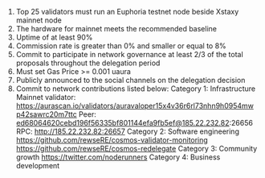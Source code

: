 1. Top 25 validators must run an Euphoria testnet node beside Xstaxy mainnet node
2. The hardware for mainnet meets the recommended baseline    
3. Uptime of at least 90%
4. Commission rate is greater than 0% and smaller or equal to 8%
5. Commit to participate in network governance at least 2/3 of the total proposals throughout the delegation period
6. Must set Gas Price >= 0.001 uaura
7. Publicly announced to the social channels on the delegation decision
8. Commit to network contributions listed below: 
Category 1: Infrastructure
Mainnet validator: https://aurascan.io/validators/auravaloper15x4v36r6rl73nhn9h0954mwp42sawrc20m7ttc
Peer: ed68064620cebd196f56335bf801144efa9fb5ef@185.22.232.82:26656
RPC: http://185.22.232.82:26657
Category 2: Software engineering
https://github.com/rewseRE/cosmos-validator-monitoring
https://github.com/rewseRE/cosmos-redelegate
Category 3: Community growth
https://twitter.com/noderunners
Category 4: Business development
